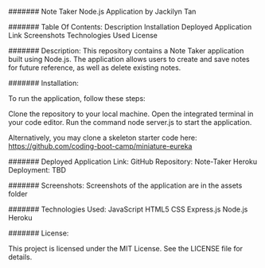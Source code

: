 ####### Note Taker Node.js Application by Jackilyn Tan

####### Table Of Contents:
Description
Installation
Deployed Application Link
Screenshots
Technologies Used
License


####### Description:
This repository contains a Note Taker application built using Node.js. The application allows users to create and save notes for future reference, as well as delete existing notes.

####### Installation:

To run the application, follow these steps:

Clone the repository to your local machine.
Open the integrated terminal in your code editor.
Run the command node server.js to start the application.

Alternatively, you may clone a skeleton starter code here: https://github.com/coding-boot-camp/miniature-eureka

####### Deployed Application Link:
GitHub Repository: Note-Taker
Heroku Deployment: TBD

####### Screenshots:
Screenshots of the application are in the assets folder

####### Technologies Used:
JavaScript
HTML5
CSS
Express.js
Node.js
Heroku

####### License:

This project is licensed under the MIT License. See the LICENSE file for details.


